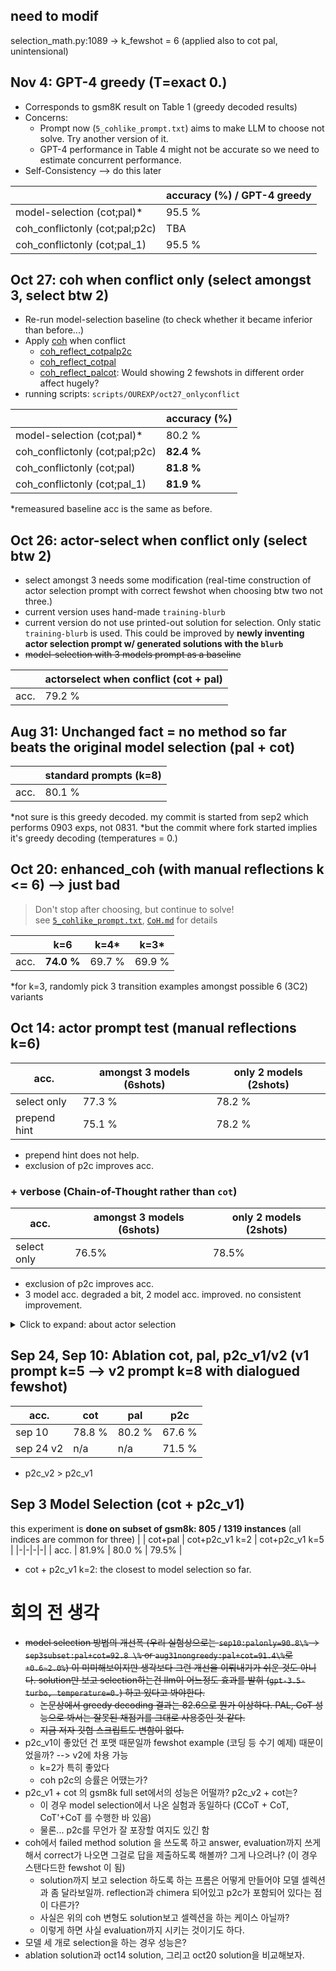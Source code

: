 ## need to modif
selection_math.py:1089 -> k_fewshot = 6 (applied also to cot pal, unintensional)


## Nov 4: GPT-4 greedy (T=exact 0.)
* Corresponds to gsm8K result on Table 1 (greedy decoded results)
* Concerns:
    * Prompt now (`5_cohlike_prompt.txt`) aims to make LLM to choose not solve. Try another version of it.
    * GPT-4 performance in Table 4 might not be accurate so we need to estimate concurrent performance.
* Self-Consistency --> do this later

| | accuracy (\%) / GPT-4 greedy | 
|-|-|
| model-selection (cot;pal)*  | 95.5 \% |
| coh_conflictonly (cot;pal;p2c) | TBA |
| coh_conflictonly (cot;pal_1) | 95.5 \% |


## Oct 27: coh when conflict only (select amongst 3, select btw 2)
* Re-run model-selection baseline (to check whether it became inferior than before...)
* Apply [coh](https://github.com/fgenie/Model-Selection-Reasoning/blob/PR_si/src/prompts/prep_reflexion/CoH.md) when conflict
    - [coh_reflect_cotpalp2c](https://github.com/fgenie/Model-Selection-Reasoning/blob/PR_si/src/prompts/prep_reflexion/5_cohlike_prompt.txt)
    - [coh_reflect_cotpal](https://github.com/fgenie/Model-Selection-Reasoning/blob/PR_si/src/prompts/prep_reflexion/5_cohlike_prompt_cotpal.txt)
    - [coh_reflect_palcot](https://github.com/fgenie/Model-Selection-Reasoning/blob/PR_si/src/prompts/prep_reflexion/5_cohlike_prompt_cotpal_1.txt): Would showing 2 fewshots in different order affect hugely?
* running scripts: `scripts/OUREXP/oct27_onlyconflict`

| | accuracy (\%) | 
|-|-|
| model-selection (cot;pal)*  | 80.2 \% |
| coh_conflictonly (cot;pal;p2c) | **82.4 \%** |
| coh_conflictonly (cot;pal) | **81.8 \%** |
| coh_conflictonly (cot;pal_1) | **81.9 \%** |

*remeasured baseline acc is the same as before. 

## Oct 26: actor-select when conflict only (select btw 2)
* select amongst 3 needs some modification (real-time construction of actor selection prompt with correct fewshot when choosing btw two not three.)
* current version uses hand-made `training-blurb`
* current version do not use printed-out solution for selection. Only static `training-blurb` is used. This could be improved by **newly inventing actor selection prompt w/ generated solutions with the `blurb`**
* ~~model-selection with 3 models prompt as a baseline~~

| | actorselect when conflict (cot + pal) | 
|-|-|
| acc.  | 79.2 \% |


## Aug 31: Unchanged fact = no method so far beats the original model selection (pal + cot)
| | standard prompts (k=8) | 
|-|-|
| acc.  | 80.1 \% |

*not sure is this greedy decoded. my commit is started from sep2 which performs 0903 exps, not 0831.
*but the commit where fork started implies it's greedy decoding (temperatures = 0.)

## Oct 20: enhanced_coh (with manual reflections k <= 6)  --> just bad 
> Don't stop after choosing, but continue to solve!  
see [`5_cohlike_prompt.txt`](https://github.com/fgenie/Model-Selection-Reasoning/blob/PR_si/src/prompts/prep_reflexion/5_cohlike_prompt.txt), [`CoH.md`](https://github.com/fgenie/Model-Selection-Reasoning/blob/PR_si/src/prompts/prep_reflexion/CoH.md) for details

| | k=6 | k=4* | k=3*
|-|-|-|-|
| acc.  | **74.0 \%** | 69.7 \% | 69.9 \% |

*for k=3, randomly pick 3 transition examples amongst possible 6 (3C2) variants


## Oct 14: actor prompt test (manual reflections k=6)
| acc. | amongst 3 models (6shots) | only 2 models (2shots) |
|-|-|-|
| select only | 77.3 \% | 78.2 \% |
| prepend hint | 75.1 \% | 78.2 \% |

* prepend hint does not help.
* exclusion of p2c improves acc.


### + verbose (Chain-of-Thought rather than `cot`)
| acc. | amongst 3 models (6shots) | only 2 models (2shots) |
|-|-|-|
| select only | 76.5\% | 78.5\% |

* exclusion of p2c improves acc.
* 3 model acc. degraded a bit, 2 model acc. improved. no consistent improvement.


<details>
    <summary> Click to expand: about actor selection </summary>
## actor selection prompt
```
Choose the most likely reasoning method for answering math-word questions. Followings are the three methods available: (1) Chain-of-Thought (`cot`) invokes step-by-step verbal reasoning to break the question to reach the correct answer. (2) Plan-to-Code (`p2c`) invokes to write the plan and write the code of it to reach the answer. (3) Program-aided Language modeling (`pal`) invokes writing a code that returns the answer of the question. Referring to the followings, learn to guess which method would be promising given the question. 

Previous attempts and reflections:

[reflection examples here]


Now, given the question, start guessing the most `Promising Method` after writing an appropriate `Hint` to correctly choose the reasoning method for  the `Question` based on your learnings. 

Question: [QUESTION]

<format>
Hint: <write a concise sentence that help the method choice for answering correctly>
Promising Method: <pick one between two reasoning methods> 
</format>
```

## querying w/ hint prompt

```
[system prompt for cot/pal/p2c]

[examples]

Question: question of interest ([HINT goes here (a sentence.)])

```




```bash
# raw results output

# bash evaluate_math.sh 
# amongst 3 methods
+ python evaluate.py --input_path ../output/oct14_actorselect/gsm8k_k8_sc1_s0_e1319_10_14_23_48.jsonl --dataset_type math
Accuracy: 0.7725549658832449, Total: 1319, Correct: 1019, Error: 49
+ wc -l ../output/oct14_actorselect/gsm8k_k8_sc1_s0_e1319_10_14_23_48.jsonl
    1319 ../output/oct14_actorselect/gsm8k_k8_sc1_s0_e1319_10_14_23_48.jsonl


+ python evaluate.py --input_path ../output/oct14_actorselect_hinted/gsm8k_k8_sc1_s0_e1319_10_14_23_49.jsonl --dataset_type math
Accuracy: 0.7513267626990144, Total: 1319, Correct: 991, Error: 63
+ wc -l ../output/oct14_actorselect_hinted/gsm8k_k8_sc1_s0_e1319_10_14_23_49.jsonl
    1319 ../output/oct14_actorselect_hinted/gsm8k_k8_sc1_s0_e1319_10_14_23_49.jsonl


# bewtween pal / cot (binary choice)
# no hint only select
Accuracy: 0.7824109173616376, Total: 1319, Correct: 1032, Error: 21

# hinted solution
Accuracy: 0.7816527672479151, Total: 1319, Correct: 1031, Error: 18

```
</details>

## Sep 24, Sep 10: Ablation cot, pal, p2c_v1/v2 (v1 prompt k=5 --> v2 prompt k=8 with dialogued fewshot)
| acc. | cot | pal | p2c |
|-|-|-|-|
| sep 10 | 78.8 \% | 80.2 \% | 67.6 \% |
| sep 24 v2 | n/a | n/a | 71.5 \% |

* p2c_v2 > p2c_v1

## Sep 3 Model Selection (cot + p2c_v1)
this experiment is **done on subset of gsm8k: 805 / 1319 instances** (all indices are common for three)
| | cot+pal | cot+p2c_v1 k=2 | cot+p2c_v1 k=5 |
|-|-|-|-|
| acc. | 81.9\% | 80.0 \% | 79.5\% |

* cot + p2c_v1 k=2: the closest to model selection so far. 



# 회의 전 생각
* ~~model selection 방법의 개선폭 (우리 실험상으로는 `sep10:palonly=90.8\%` &rarr; `sep3subset:pal+cot=92.8 \%` or `aug31nongreedy:pal+cot=91.4\%`로 `+0.6~2.0%`) 이 미미해보이지만 생각보다 그런 개선을 이뤄내기가 쉬운 것도 아니다. solution만 보고 selection하는건 llm이 어느정도 효과를 발휘 (`gpt-3.5-turbo, temperature=0.`) 하고 있다고 봐야한다.~~
    * ~~논문상에서 greedy decoding 결과는 82.6으로 뭔가 이상하다. PAL, CoT 성능으로 봐서는 잘못된 채점기를 그대로 사용중인 것 같다.~~
    * ~~지금 저자 깃헙 스크립트도 변함이 없다.~~
* p2c_v1이 좋았던 건 포맷 때문일까 fewshot example (코딩 등 수기 예제) 때문이었을까? --> v2에 차용 가능
    * k=2가 특히 좋았다
    * coh p2c의 승률은 어땠는가?
* p2c_v1 + cot 의 gsm8k full set에서의 성능은 어떨까? p2c_v2 + cot는?
    * 이 경우 model selection에서 나온 실험과 동일하다 (CCoT + CoT, CoT'+CoT 를 수행한 바 있음)
    * 물론... p2c를 무언가 잘 포장할 여지도 있긴 함
* coh에서 failed method solution 을 쓰도록 하고 answer, evaluation까지 쓰게 해서 correct가 나오면 그걸로 답을 제출하도록 해볼까? 그게 나으려나? (이 경우 스탠다드한 fewshot 이 됨)
    * solution까지 보고 selection 하도록 하는 프롬은 어떻게 만들어야 모델 셀렉션과 좀 달라보일까. reflection과 chimera 되어있고 p2c가 포함되어 있다는 점이 다른가?
    * 사실은 위의 coh 변형도 solution보고 셀렉션을 하는 케이스 아닐까?
    * 이렇게 하면 사실 evaluation까지 시키는 것이기도 하다. 
* 모델 세 개로 selection을 하는 경우 성능은?
* ablation solution과 oct14 solution, 그리고 oct20 solution을 비교해보자. 
